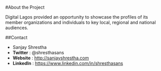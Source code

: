 #About the Project

Digital Lagos provided an opportunity to showcase the profiles of its member organizations and individuals to key local, regional and national audiences.

##Contact

* Sanjay Shrestha 
* **Twitter** : @shresthasans
* **Website** : http://sanjayshrestha.com
* **LinkedIn** : https://www.linkedin.com/in/shresthasans


